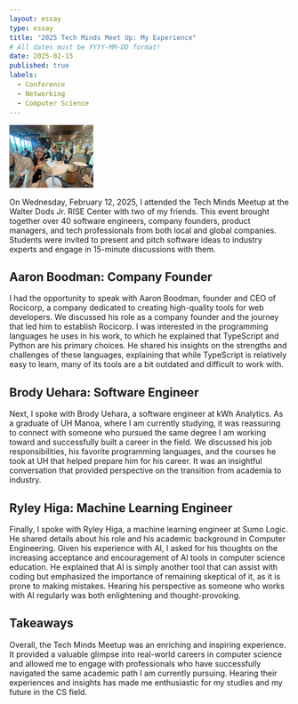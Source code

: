 ```yaml
---
layout: essay
type: essay
title: "2025 Tech Minds Meet Up: My Experience"
# All dates must be YYYY-MM-DD format!
date: 2025-02-15
published: true
labels:
  - Conference
  - Networking
  - Computer Science
---
```


<img 
  src="../img/techminds.png" 
  class="rounded float-start pe-4" 
  style="max-width: 30%; height: auto;">

On Wednesday, February 12, 2025, I attended the Tech Minds Meetup at the Walter Dods Jr. RISE Center with two of my friends. This event brought together over 40 software engineers, company founders, product managers, and tech professionals from both local and global companies. Students were invited to present and pitch software ideas to industry experts and engage in 15-minute discussions with them.

## Aaron Boodman: Company Founder
I had the opportunity to speak with Aaron Boodman, founder and CEO of Rocicorp, a company dedicated to creating high-quality tools for web developers. We discussed his role as a company founder and the journey that led him to establish Rocicorp. I was interested in the programming languages he uses in his work, to which he explained that TypeScript and Python are his primary choices. He shared his insights on the strengths and challenges of these languages, explaining that while TypeScript is relatively easy to learn, many of its tools are a bit outdated and difficult to work with.

## Brody Uehara: Software Engineer
Next, I spoke with Brody Uehara, a software engineer at kWh Analytics. As a graduate of UH Manoa, where I am currently studying, it was reassuring to connect with someone who pursued the same degree I am working toward and successfully built a career in the field. We discussed his job responsibilities, his favorite programming languages, and the courses he took at UH that helped prepare him for his career. It was an insightful conversation that provided perspective on the transition from academia to industry.

## Ryley Higa: Machine Learning Engineer
Finally, I spoke with Ryley Higa, a machine learning engineer at Sumo Logic. He shared details about his role and his academic background in Computer Engineering. Given his experience with AI, I asked for his thoughts on the increasing acceptance and encouragement of AI tools in computer science education. He explained that AI is simply another tool that can assist with coding but emphasized the importance of remaining skeptical of it, as it is prone to making mistakes. Hearing his perspective as someone who works with AI regularly was both enlightening and thought-provoking.

## Takeaways
Overall, the Tech Minds Meetup was an enriching and inspiring experience. It provided a valuable glimpse into real-world careers in computer science and allowed me to engage with professionals who have successfully navigated the same academic path I am currently pursuing. Hearing their experiences and insights has made me enthusiastic for my studies and my future in the CS field.
